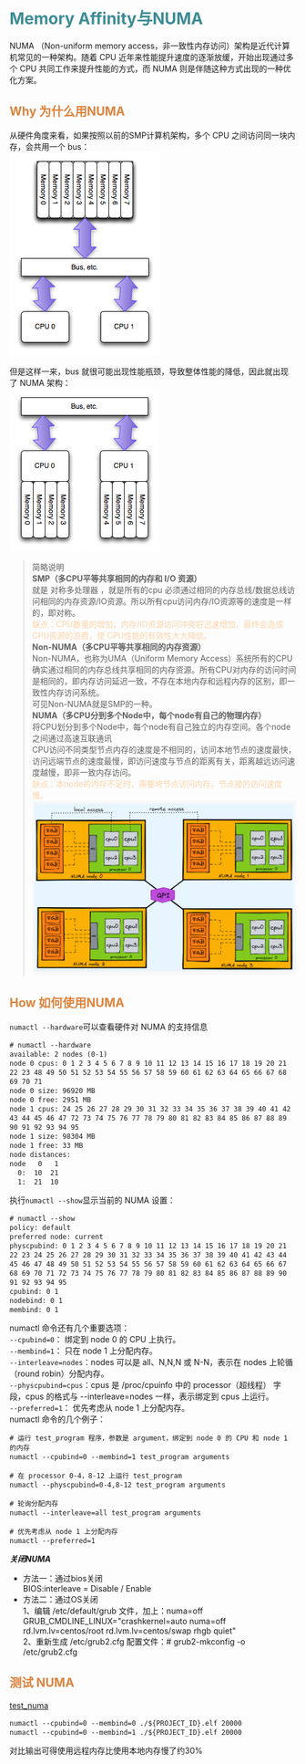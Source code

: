# <font  color='3d8c95'>Memory Affinity与NUMA</font>
NUMA （Non-uniform memory access，非一致性内存访问）架构是近代计算机常见的一种架构。随着 CPU 近年来性能提升速度的逐渐放缓，开始出现通过多个 CPU 共同工作来提升性能的方式，而 NUMA 则是伴随这种方式出现的一种优化方案。

## <font  color='dc843f'>Why 为什么用NUMA</font>
从硬件角度来看，如果按照以前的SMP计算机架构，多个 CPU 之间访问同一块内存，会共用一个 bus：  
![alt text](assets/images/UniformMemoryAccess.png)

但是这样一来，bus 就很可能出现性能瓶颈，导致整体性能的降低，因此就出现了 NUMA 架构：  
![alt text](assets/images/NUMA.png)

>简略说明  
**SMP（多CPU平等共享相同的内存和 I/O 资源）**  
就是 对称多处理器 ，就是所有的cpu 必须通过相同的内存总线/数据总线访问相同的内存资源/IO资源。所以所有cpu访问内存/IO资源等的速度是一样的，即对称。  
<font  color='fed3a8'>缺点：CPU数量的增加，内存/IO资源访问冲突将迅速增加，最终会造成CPU资源的浪费，使 CPU性能的有效性大大降低。</font>  
**Non-NUMA（多CPU平等共享相同的内存资源）**  
Non-NUMA，也称为UMA（Uniform Memory Access）系统所有的CPU确实通过相同的内存总线共享相同的内存资源。所有CPU对内存的访问时间是相同的，即内存访问延迟一致，不存在本地内存和远程内存的区别，即一致性内存访问系统。    
可见Non-NUMA就是SMP的一种。  
**NUMA（多CPU分到多个Node中，每个node有自己的物理内存）**  
将CPU划分到多个Node中，每个node有自己独立的内存空间。各个node之间通过高速互联通讯  
CPU访问不同类型节点内存的速度是不相同的，访问本地节点的速度最快，访问远端节点的速度最慢，即访问速度与节点的距离有关，距离越远访问速度越慢，即非一致内存访问。  
<font  color='fed3a8'>缺点：本node的内存不足时，需要垮节点访问内存，节点接的访问速度慢。</font>  
![alt text](assets/images/remote_access.png)

## <font  color='dc843f'>How 如何使用NUMA</font>
`numactl --hardware`可以查看硬件对 NUMA 的支持信息
```
# numactl --hardware
available: 2 nodes (0-1)
node 0 cpus: 0 1 2 3 4 5 6 7 8 9 10 11 12 13 14 15 16 17 18 19 20 21 22 23 48 49 50 51 52 53 54 55 56 57 58 59 60 61 62 63 64 65 66 67 68 69 70 71
node 0 size: 96920 MB
node 0 free: 2951 MB
node 1 cpus: 24 25 26 27 28 29 30 31 32 33 34 35 36 37 38 39 40 41 42 43 44 45 46 47 72 73 74 75 76 77 78 79 80 81 82 83 84 85 86 87 88 89 90 91 92 93 94 95
node 1 size: 98304 MB
node 1 free: 33 MB
node distances:
node   0   1 
  0:  10  21 
  1:  21  10
```
执行`numactl --show`显示当前的 NUMA 设置：
```
# numactl --show
policy: default
preferred node: current
physcpubind: 0 1 2 3 4 5 6 7 8 9 10 11 12 13 14 15 16 17 18 19 20 21 22 23 24 25 26 27 28 29 30 31 32 33 34 35 36 37 38 39 40 41 42 43 44 45 46 47 48 49 50 51 52 53 54 55 56 57 58 59 60 61 62 63 64 65 66 67 68 69 70 71 72 73 74 75 76 77 78 79 80 81 82 83 84 85 86 87 88 89 90 91 92 93 94 95 
cpubind: 0 1 
nodebind: 0 1 
membind: 0 1 
```
numactl 命令还有几个重要选项：  
`--cpubind=0`： 绑定到 node 0 的 CPU 上执行。  
`--membind=1`： 只在 node 1 上分配内存。  
`--interleave=nodes`：nodes 可以是 all、N,N,N 或 N-N，表示在 nodes 上轮循（round robin）分配内存。  
`--physcpubind=cpus`：cpus 是 /proc/cpuinfo 中的 processor（超线程） 字段，cpus 的格式与 --interleave=nodes 一样，表示绑定到 cpus 上运行。  
`--preferred=1`： 优先考虑从 node 1 上分配内存。  
numactl 命令的几个例子：
```
# 运行 test_program 程序，参数是 argument，绑定到 node 0 的 CPU 和 node 1 的内存
numactl --cpubind=0 --membind=1 test_program arguments
 
# 在 processor 0-4，8-12 上运行 test_program
numactl --physcpubind=0-4,8-12 test_program arguments
 
# 轮询分配内存
numactl --interleave=all test_program arguments
 
# 优先考虑从 node 1 上分配内存
numactl --preferred=1
```

***关闭NUMA***  
- 方法一：通过bios关闭  
BIOS:interleave = Disable / Enable
- 方法二：通过OS关闭  
1、编辑 /etc/default/grub 文件，加上：numa=off
GRUB_CMDLINE_LINUX="crashkernel=auto numa=off rd.lvm.lv=centos/root rd.lvm.lv=centos/swap rhgb quiet"  
2、重新生成 /etc/grub2.cfg 配置文件：# grub2-mkconfig -o /etc/grub2.cfg

## <font  color='dc843f'>测试 NUMA</font>
[test_numa](test_numa.cpp)
```
numactl --cpubind=0 --membind=0 ./${PROJECT_ID}.elf 20000
numactl --cpubind=0 --membind=1 ./${PROJECT_ID}.elf 20000 
```
对比输出可得使用远程内存比使用本地内存慢了约30%